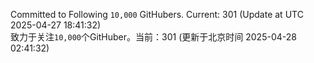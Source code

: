 Committed to Following `10,000` GitHubers. Current: <!-- FOLLOWING_COUNT -->301<!-- FOLLOWING_COUNT --> (Update at UTC <!-- LAST_UPDATED -->2025-04-27 18:41:32<!-- LAST_UPDATED -->)<br>
致力于关注`10,000`个GitHuber。当前：<!-- FOLLOWING_COUNT -->301<!-- FOLLOWING_COUNT --> (更新于北京时间 <!-- LAST_UPDATED_CST -->2025-04-28 02:41:32<!-- LAST_UPDATED_CST -->)
